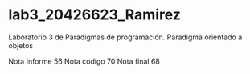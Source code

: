 # lab3_20426623_Ramirez
Laboratorio 3 de Paradigmas de programación. Paradigma orientado a objetos

Nota Informe 56
Nota codigo 70
Nota final 68

